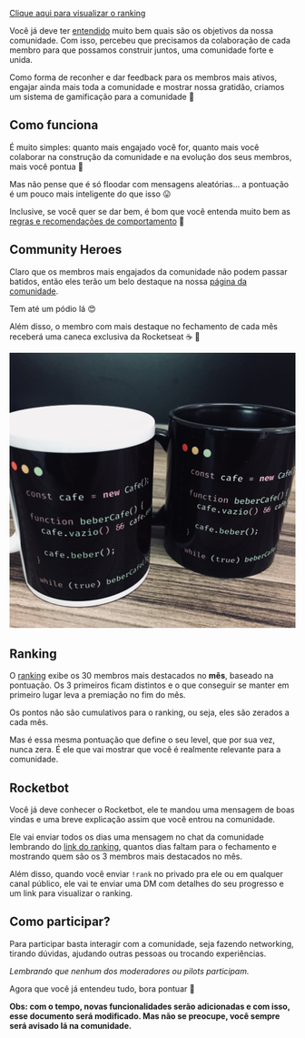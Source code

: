 [Clique aqui para visualizar o ranking](http://comunidade.rocketseat.com.br)

Você já deve ter [entendido](https://github.com/Rocketseat/comunidade) muito bem quais são os objetivos da nossa comunidade. Com isso, percebeu que precisamos da colaboração de cada membro para que possamos construir juntos, uma comunidade forte e unida.

Como forma de reconher e dar feedback para os membros mais ativos, engajar ainda mais toda a comunidade e mostrar nossa gratidão, criamos um sistema de gamificação para a comunidade :rocket:

## Como funciona

É muito simples: quanto mais engajado você for, quanto mais você colaborar na construção da comunidade e na evolução dos seus membros, mais você pontua :dart:

Mas não pense que é só floodar com mensagens aleatórias... a pontuação é um pouco mais inteligente do que isso :stuck_out_tongue:

Inclusive, se você quer se dar bem, é bom que você entenda muito bem as [regras e recomendações de comportamento](https://github.com/Rocketseat/comunidade#comportamento) :grimacing:

## Community Heroes

Claro que os membros mais engajados da comunidade não podem passar batidos, então eles terão um belo destaque na nossa [página da comunidade](http://comunidade.rocketseat.com.br).

Tem até um pódio lá :heart_eyes:

Além disso, o membro com mais destaque no fechamento de cada mês receberá uma caneca exclusiva da Rocketseat :coffee: :rocket:

![Caneca da Rocketseat](assets/canecas.jpg)

## Ranking

O [ranking](http://comunidade.rocketseat.com.br) exibe os 30 membros mais destacados no **mês**, baseado na pontuação. Os 3 primeiros ficam distintos e o que conseguir se manter em primeiro lugar leva a premiação no fim do mês.

Os pontos não são cumulativos para o ranking, ou seja, eles são zerados a cada mês.

Mas é essa mesma pontuação que define o seu level, que por sua vez, nunca zera. É ele que vai mostrar que você é realmente relevante para a comunidade.

## Rocketbot

Você já deve conhecer o Rocketbot, ele te mandou uma mensagem de boas vindas e uma breve explicação assim que você entrou na comunidade.

Ele vai enviar todos os dias uma mensagem no chat da comunidade lembrando do [link do ranking](http://comunidade.rocketseat.com.br), quantos dias faltam para o fechamento e mostrando quem são os 3 membros mais destacados no mês.

Além disso, quando você enviar `!rank` no privado pra ele ou em qualquer canal público, ele vai te enviar uma DM com detalhes do seu progresso e um link para visualizar o ranking.

## Como participar?

Para participar basta interagir com a comunidade, seja fazendo networking, tirando dúvidas, ajudando outras pessoas ou trocando experiências.

_Lembrando que nenhum dos moderadores ou pilots participam._

Agora que você já entendeu tudo, bora pontuar :rocket:

**Obs: com o tempo, novas funcionalidades serão adicionadas e com isso, esse documento será modificado. Mas não se preocupe, você sempre será avisado lá na comunidade.**
